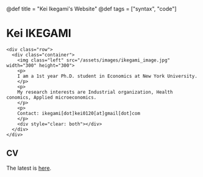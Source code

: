 @def title = "Kei Ikegami's Website"
@def tags = ["syntax", "code"]

# Kei IKEGAMI


~~~
<div class="row">
  <div class="container">
    <img class="left" src="/assets/images/ikegami_image.jpg" width="300" height="300">
    <p>
    I am a 1st year Ph.D. student in Economics at New York University.
    </p>
    <p>
    My research interests are Industrial organization, Health conomics, Applied microeconomics.
    </p>
    <p>
    Contact: ikegami[dot]kei0120[at]gmail[dot]com
    </p>
    <div style="clear: both"></div>      
  </div>
</div>
~~~

## CV
The latest is [here](/assets/Ikegami_CV.pdf).



